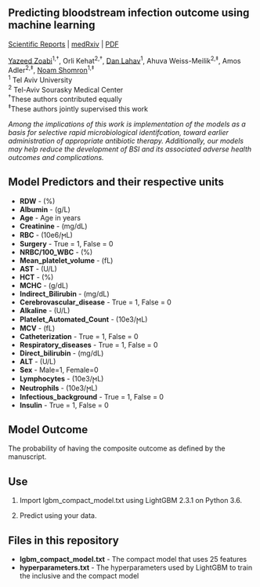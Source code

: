 ## Predicting bloodstream infection outcome using machine learning 

[Scientific Reports](https://www.nature.com/articles/s41598-021-99105-2) | [medRxiv](https://www.medrxiv.org/content/10.1101/2021.05.18.21257369v1) | [PDF](https://www.nature.com/articles/s41598-021-99105-2.pdf)

[Yazeed Zoabi](https://yazeedzoabi.com)<sup>1,†</sup>, Orli Kehat<sup>2,†</sup>, [Dan Lahav](https://www.dlahav.com/)<sup>1</sup>, Ahuva Weiss-Meilik<sup>2,‡</sup>, Amos Adler<sup>2,‡</sup>, [Noam Shomron](https://nshomron.github.io/)<sup>1,‡</sup><br />
<sup>1</sup> Tel Aviv University<br>
<sup>2</sup> Tel-Aviv Sourasky Medical Center<br>
<sup>†</sup>These authors contributed equally<br>
<sup>‡</sup>These authors jointly supervised this work

*Among the implications of this work is implementation of the models as a basis for selective rapid microbiological identifcation, toward earlier administration of appropriate antibiotic therapy. Additionally, our models may help reduce the development of BSI and its associated adverse health
outcomes and complications.*

## Model Predictors and their respective units
* **RDW** - (%)
* **Albumin** - (g/L)
* **Age** - Age in years
* **Creatinine** - (mg/dL)
* **RBC** - (10e6/ϻL)
* **Surgery** - True = 1, False = 0
* **NRBC/100_WBC** - (%)
* **Mean_platelet_volume** - (fL)
* **AST** - (U/L)
* **HCT** - (%)
* **MCHC** - (g/dL)
* **Indirect_Bilirubin** - (mg/dL)
* **Cerebrovascular_disease** - True = 1, False = 0
* **Alkaline** - (U/L)
* **Platelet_Automated_Count** - (10e3/ϻL)
* **MCV** - (fL)
* **Catheterization** - True = 1, False = 0
* **Respiratory_diseases** - True = 1, False = 0
* **Direct_bilirubin** - (mg/dL)
* **ALT** - (U/L)
* **Sex** - Male=1, Female=0
* **Lymphocytes** - (10e3/ϻL)
* **Neutrophils** - (10e3/ϻL)
* **Infectious_background** - True = 1, False = 0
* **Insulin** - True = 1, False = 0


## Model Outcome
The probability of having the composite outcome as defined by the manuscript.


## Use
1. Import lgbm_compact_model.txt using LightGBM 2.3.1 on Python 3.6.

2. Predict using your data.

## Files in this repository

* **lgbm_compact_model.txt** - The compact model that uses 25 features
* **hyperparameters.txt** - The hyperparameters used by LightGBM to train the inclusive and the compact model
